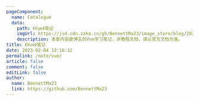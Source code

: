 ```yaml
---
pageComponent:
  name: Catalogue
  data:
    path: 《Vue》笔记
    imgUrl: https://jsd.cdn.zzko.cn/gh/BennettMa23/image_store/blog/20230204143633.png
    description: 本章内容是博主的Vue学习笔记，非教程文档，请以官方文档为准。
title: 《Vue》笔记
date: 2023-02-04 12:16:12
permalink: /note/vue/
article: false
comment: false
editLink: false
author:
  name: BennettMa23
  link: https://github.com/BennettMa23
---
```

